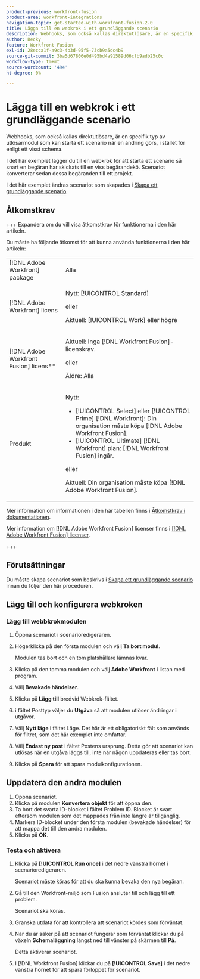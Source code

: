 ```yaml
---
product-previous: workfront-fusion
product-area: workfront-integrations
navigation-topic: get-started-with-workfront-fusion-2-0
title: Lägga till en webkrok i ett grundläggande scenario
description: Webhooks, som också kallas direktutlösare, är en specifik typ av utlösarmodul som kan starta ett scenario när en ändring görs, i stället för enligt ett visst schema.
author: Becky
feature: Workfront Fusion
exl-id: 28ecca1f-a9c3-4b3d-95f5-73cb9a5dc4b9
source-git-commit: 3ba5d67806e0d495bd4a91589d06cfb9adb25c0c
workflow-type: tm+mt
source-wordcount: '494'
ht-degree: 0%

---
```


# Lägga till en webkrok i ett grundläggande scenario

Webhooks, som också kallas direktutlösare, är en specifik typ av utlösarmodul som kan starta ett scenario när en ändring görs, i stället för enligt ett visst schema.

I det här exemplet lägger du till en webkrok för att starta ett scenario så snart en begäran har skickats till en viss begärandekö. Scenariot konverterar sedan dessa begäranden till ett projekt.

I det här exemplet ändras scenariot som skapades i [Skapa ett grundläggande scenario](/help/workfront-fusion/build-practice-scenarios/create-basic-scenario.md).

## Åtkomstkrav

+++ Expandera om du vill visa åtkomstkrav för funktionerna i den här artikeln.

Du måste ha följande åtkomst för att kunna använda funktionerna i den här artikeln:

<table style="table-layout:auto">
 <col> 
 <col> 
 <tbody> 
  <tr> 
   <td role="rowheader">[!DNL Adobe Workfront] package</td> 
   <td> <p>Alla</p> </td> 
  </tr> 
  <tr data-mc-conditions=""> 
   <td role="rowheader">[!DNL Adobe Workfront] licens</td> 
   <td> <p>Nytt: [!UICONTROL Standard]</p><p>eller</p><p>Aktuell: [!UICONTROL Work] eller högre</p> </td> 
  </tr> 
  <tr> 
   <td role="rowheader">[!DNL Adobe Workfront Fusion] licens**</td> 
   <td>
   <p>Aktuell: Inga [!DNL Workfront Fusion]-licenskrav.</p>
   <p>eller</p>
   <p>Äldre: Alla </p>
   </td> 
  </tr> 
  <tr> 
   <td role="rowheader">Produkt</td> 
   <td>
   <p>Nytt:</p> <ul><li>[!UICONTROL Select] eller [!UICONTROL Prime] [!DNL Workfront]: Din organisation måste köpa [!DNL Adobe Workfront Fusion].</li><li>[!UICONTROL Ultimate] [!DNL Workfront] plan: [!DNL Workfront Fusion] ingår.</li></ul>
   <p>eller</p>
   <p>Aktuell: Din organisation måste köpa [!DNL Adobe Workfront Fusion].</p>
   </td> 
  </tr>
 </tbody> 
</table>

Mer information om informationen i den här tabellen finns i [Åtkomstkrav i dokumentationen](/help/workfront-fusion/references/licenses-and-roles/access-level-requirements-in-documentation.md).

Mer information om [!DNL Adobe Workfront Fusion] licenser finns i [[!DNL Adobe Workfront Fusion] licenser](/help/workfront-fusion/set-up-and-manage-workfront-fusion/licensing-operations-overview/license-automation-vs-integration.md).

+++

## Förutsättningar

Du måste skapa scenariot som beskrivs i [Skapa ett grundläggande scenario](/help/workfront-fusion/build-practice-scenarios/create-basic-scenario.md) innan du följer den här proceduren.

## Lägg till och konfigurera webkroken


### Lägg till webbkrokmodulen

1. Öppna scenariot i scenarioredigeraren.
1. Högerklicka på den första modulen och välj **Ta bort modul**.

   Modulen tas bort och en tom platshållare lämnas kvar.

1. Klicka på den tomma modulen och välj **Adobe Workfront** i listan med program.
1. Välj **Bevakade händelser**.
1. Klicka på **Lägg till** bredvid Webkrok-fältet.
1. i fältet Posttyp väljer du **Utgåva** så att modulen utlöser ändringar i utgåvor.
1. Välj **Nytt läge** i fältet Läge. Det här är ett obligatoriskt fält som används för filtret, som det här exemplet inte omfattar.
1. Välj **Endast ny post** i fältet Postens ursprung. Detta gör att scenariot kan utlösas när en utgåva läggs till, inte när någon uppdateras eller tas bort.
1. Klicka på **Spara** för att spara modulkonfigurationen.

## Uppdatera den andra modulen

1. Öppna scenariot.
1. Klicka på modulen **Konvertera objekt** för att öppna den.
1. Ta bort det svarta ID-blocket i fältet Problem ID. Blocket är svart eftersom modulen som det mappades från inte längre är tillgänglig.
1. Markera ID-blocket under den första modulen (bevakade händelser) för att mappa det till den andra modulen.
1. Klicka på **OK**.



### Testa och aktivera

1. Klicka på **[!UICONTROL Run once]** i det nedre vänstra hörnet i scenarioredigeraren.

   Scenariot måste köras för att du ska kunna bevaka den nya begäran.
1. Gå till den Workfront-miljö som Fusion ansluter till och lägg till ett problem.

   Scenariot ska köras.
1. Granska utdata för att kontrollera att scenariot kördes som förväntat.
1. När du är säker på att scenariot fungerar som förväntat klickar du på växeln **Schemaläggning** längst ned till vänster på skärmen till **På**.

   Detta aktiverar scenariot.
1. I [!DNL Workfront Fusion] klickar du på **[!UICONTROL Save]** i det nedre vänstra hörnet för att spara förloppet för scenariot.
